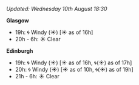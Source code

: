 *Updated: Wednesday 10th August 18:30*

**Glasgow**

* 19h: :cyclone: Windy (:sunny:) [:sunny: as of 16h]
* 20h - 6h: :sunny: Clear

**Edinburgh**

* 19h: :cyclone: Windy (:sunny:) [:sunny: as of 16h, :cyclone:(:sunny:) as of 17h]
* 20h: :cyclone: Windy (:sunny:) [:sunny: as of 10h, :cyclone:(:sunny:) as of 19h]
* 21h - 6h: :sunny: Clear
